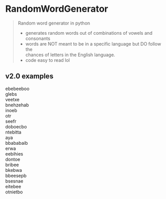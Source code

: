 # RandomWordGenerator
> Random word generator in python
> - generates random words out of combinations of vowels and consonants
> - words are NOT meant to be in a specific language but DO follow the   
    chances of letters in the English language.
> - code easy to read lol

## v2.0 examples
ebebeeboo  
glebs  
veetxe  
bnehzehab  
inoeb  
otr  
seefr  
doboecbo  
ntebitta  
aya  
bbababaib  
erwa  
eebihies  
dontoe  
bribee  
bkebwa  
bbeesepb  
bsesnae  
eitebee  
otnietbo  

